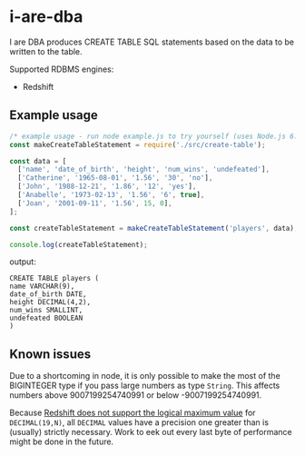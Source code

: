 # i-are-dba

I are DBA produces CREATE TABLE SQL statements based on the data to be written to the table.

Supported RDBMS engines:

* Redshift

## Example usage

```javascript
/* example usage - run node example.js to try yourself (uses Node.js 6.3) */
const makeCreateTableStatement = require('./src/create-table');

const data = [
  ['name', 'date_of_birth', 'height', 'num_wins', 'undefeated'],
  ['Catherine', '1965-08-01', '1.56', '30', 'no'],
  ['John', '1988-12-21', '1.86', '12', 'yes'],
  ['Anabelle', '1973-02-13', '1.56', '6', true],
  ['Joan', '2001-09-11', '1.56', 15, 0],
];

const createTableStatement = makeCreateTableStatement('players', data);

console.log(createTableStatement);
```

output:

```
CREATE TABLE players (
name VARCHAR(9),
date_of_birth DATE,
height DECIMAL(4,2),
num_wins SMALLINT,
undefeated BOOLEAN
)
```

## Known issues

Due to a shortcoming in node, it is only possible to make the most of the BIGINTEGER type if you pass large numbers as type `String`. This affects numbers above 9007199254740991 or below -9007199254740991.

Because [Redshift does not support the logical maximum value](http://docs.aws.amazon.com/redshift/latest/dg/r_Numeric_types201.html#r_Numeric_types201-decimal-or-numeric-type) for `DECIMAL(19,N)`, all `DECIMAL` values have a precision one greater than is (usually) strictly necessary. Work to eek out every last byte of performance might be done in the future.
